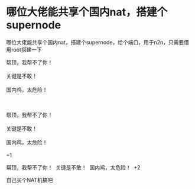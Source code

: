 # 哪位大佬能共享个国内nat，搭建个supernode


哪位大佬能共享个国内nat，搭建个supernode，给个端口，用于n2n，只需要借用root搭建一下

帮顶，我帮不了你！<br />
<br />
关键是不敢！<br />
<br />
国内鸡，太危险！<br />
<br />
<img src="static/image/smiley/default/lol.gif" smilieid="12" border="0" alt="" /><img src="static/image/smiley/default/lol.gif" smilieid="12" border="0" alt="" /><img src="static/image/smiley/default/lol.gif" smilieid="12" border="0" alt="" />

<br />
帮顶，我帮不了你！<br />
<br />
关键是不敢！<br />
<br />
国内鸡，太危险！<br />
<br />
+1

帮顶，我帮不了你！&nbsp;&nbsp;关键是不敢！&nbsp;&nbsp;国内鸡，太危险！&nbsp;&nbsp;+2

自己买个NAT机搞吧
